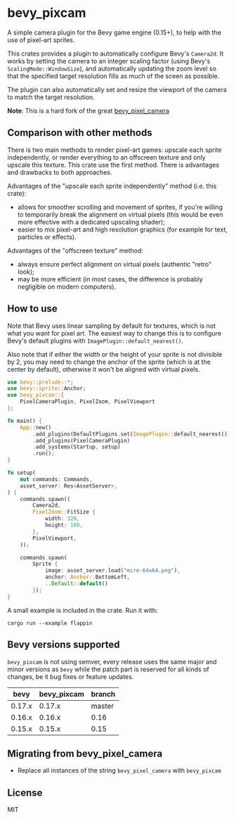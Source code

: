 # bevy_pixcam

A simple camera plugin for the Bevy game engine (0.15+), to help with the use of
pixel-art sprites.

This crates provides a plugin to automatically configure Bevy's
`Camera2d`. It works by setting the camera to an integer scaling
factor (using Bevy's `ScalingMode::WindowSize`), and automatically updating
the zoom level so that the specified target resolution fills as much of the
sceen as possible.

The plugin can also automatically set and resize the viewport of the camera
to match the target resolution.

**Note**: This is a hard fork of the great [bevy_pixel_camera](https://github.com/drakmaniso/bevy_pixel_camera)

## Comparison with other methods

There is two main methods to render pixel-art games: upscale each sprite
independently, or render everything to an offscreen texture and only upscale
this texture. This crate use the first method. There is advantages and
drawbacks to both approaches.

Advantages of the "upscale each sprite independently" method (i.e. this
crate):

- allows for smoother scrolling and movement of sprites, if you're willing
  to temporarily break the alignment on virtual pixels (this would be even
  more effective with a dedicated upscaling shader);
- easier to mix pixel-art and high resolution graphics (for example for
  text, particles or effects).

Advantages of the "offscreen texture" method:

- always ensure perfect alignment on virtual pixels (authentic "retro"
  look);
- may be more efficient (in most cases, the difference is probably
  negligible on modern computers).

## How to use

Note that Bevy uses linear sampling by default for textures, which is not
what you want for pixel art. The easiest way to change this is to configure
Bevy's default plugins with `ImagePlugin::default_nearest()`.

Also note that if either the width or the height of your sprite is not
divisible by 2, you may need to change the anchor of the sprite (which is at
the center by default), otherwise it won't be aligned with virtual pixels.

```rust
use bevy::prelude::*;
use bevy::sprite::Anchor;
use bevy_pixcam::{
    PixelCameraPlugin, PixelZoom, PixelViewport
};

fn main() {
    App::new()
        .add_plugins(DefaultPlugins.set(ImagePlugin::default_nearest()))
        .add_plugins(PixelCameraPlugin)
        .add_systems(Startup, setup)
        .run();
}

fn setup(
    mut commands: Commands,
    asset_server: Res<AssetServer>,
) {
    commands.spawn((
        Camera2d,
        PixelZoom::FitSize {
            width: 320,
            height: 180,
        },
        PixelViewport,
    ));

    commands.spawn(
        Sprite {
            image: asset_server.load("mire-64x64.png"),
            anchor: Anchor::BottomLeft,
            ..Default::default()
        });
}
```

A small example is included in the crate. Run it with:

```console
cargo run --example flappin
```

## Bevy versions supported

`bevy_pixcam` is not using semver, every release uses the same major and minor versions as `bevy` while the patch part is reserved
for all kinds of changes, be it bug fixes or feature updates.

| bevy   | bevy_pixcam | branch |
|--------|-------------|--------|
| 0.17.x | 0.17.x      | master |
| 0.16.x | 0.16.x      | 0.16   |
| 0.15.x | 0.15.x      | 0.15   |

## Migrating from bevy_pixel_camera

- Replace all instances of the string `bevy_pixel_camera` with `bevy_pixcam`

## License

MIT
